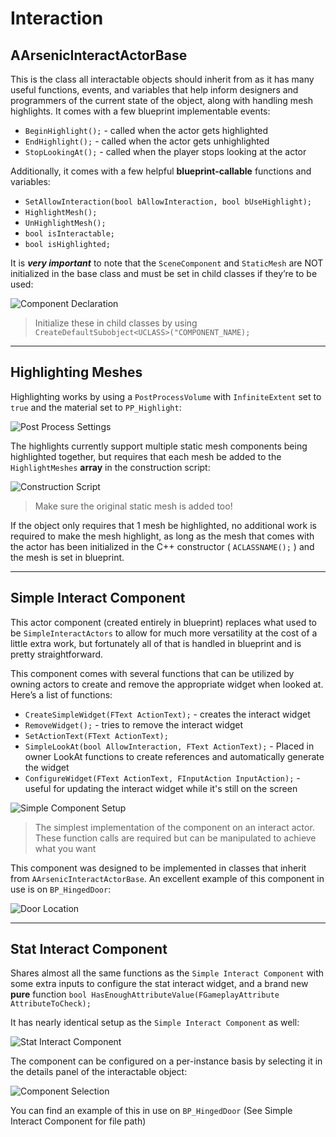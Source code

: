 # Interaction

## AArsenicInteractActorBase

This is the class all interactable objects should inherit from as it has many useful functions, events, and variables that help inform designers and programmers of the current state of the object, along with handling mesh highlights. It comes with a few blueprint implementable events:

- `BeginHighlight();` - called when the actor gets highlighted
- `EndHighlight();` - called when the actor gets unhighlighted
- `StopLookingAt();` - called when the player stops looking at the actor

Additionally, it comes with a few helpful **blueprint-callable** functions and variables:

- `SetAllowInteraction(bool bAllowInteraction, bool bUseHighlight);`
- `HighlightMesh();`
- `UnHighlightMesh();`
- `bool isInteractable;`
- `bool isHighlighted;`

It is ***very important*** to note that the `SceneComponent` and `StaticMesh` are NOT initialized in the base class and must be set in child classes if they’re to be used:

![Component Declaration](img/Interaction/ComponentInitialization.png)
>Initialize these in child classes by using `CreateDefaultSubobject<UCLASS>("COMPONENT_NAME);`

---
## Highlighting Meshes

Highlighting works by using a `PostProcessVolume` with `InfiniteExtent` set to `true` and the material set to `PP_Highlight`:

![Post Process Settings](img/Interaction/postprocessvolumesettings.png)

The highlights currently support multiple static mesh components being highlighted together, but requires that each mesh be added to the `HighlightMeshes` **array** in the construction script:

![Construction Script](img/Interaction/ConstructionScript.png)
>Make sure the original static mesh is added too!

If the object only requires that 1 mesh be highlighted, no additional work is required to make the mesh highlight, as long as the mesh that comes with the actor has been initialized in the C++ constructor ( `ACLASSNAME();` ) and the mesh is set in blueprint.

---
## Simple Interact Component

This actor component (created entirely in blueprint) replaces what used to be `SimpleInteractActors` to allow for much more versatility at the cost of a little extra work, but fortunately all of that is handled in blueprint and is pretty straightforward.

This component comes with several functions that can be utilized by owning actors to create and remove the appropriate widget when looked at. Here’s a list of functions:

- `CreateSimpleWidget(FText ActionText);` - creates the interact widget 
- `RemoveWidget();` - tries to remove the interact widget
- `SetActionText(FText ActionText);`
- `SimpleLookAt(bool AllowInteraction, FText ActionText);` - Placed in owner LookAt functions to create references and automatically generate the widget
- `ConfigureWidget(FText ActionText, FInputAction InputAction);` - useful for updating the interact widget while it's still on the screen

![Simple Component Setup](img/Interaction/SimpleComponent.png)
>The simplest implementation of the component on an interact actor. These function calls are required but can be manipulated to achieve what you want

This component was designed to be implemented in classes that inherit from `AArsenicInteractActorBase`. An excellent example of this component in use is on `BP_HingedDoor`:

![Door Location](img/Interaction/DoorLocation.png)

---
## Stat Interact Component

Shares almost all the same functions as the `Simple Interact Component` with some extra inputs to configure the stat interact widget, and a brand new **pure** function `bool HasEnoughAttributeValue(FGameplayAttribute AttributeToCheck);`

It has nearly identical setup as the `Simple Interact Component` as well:

![Stat Interact Component](img/Interaction/statinteractcomponent.png)

The component can be configured on a per-instance basis by selecting it in the details panel of the interactable object:

![Component Selection](img/Interaction/ComponentSelection.png)

You can find an example of this in use on `BP_HingedDoor` (See Simple Interact Component for file path)
